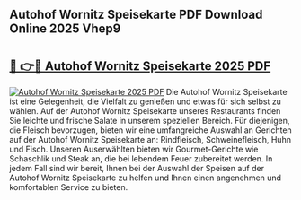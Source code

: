 ## Autohof Wornitz Speisekarte PDF Download Online 2025 Vhep9

# <h2><a href="http://gcd9ya1.nevu.top/?p=Autohof+Wornitz+Speisekarte">🔗 👉🔴 Autohof Wornitz Speisekarte 2025 PDF</a></h2>

[![Autohof Wornitz Speisekarte 2025 PDF](https://i.imgur.com/dBaPXMq.png)](http://gcd9ya1.nevu.top/?p=Autohof+Wornitz+Speisekarte)
Die Autohof Wornitz Speisekarte ist eine Gelegenheit, die Vielfalt zu genießen und etwas für sich selbst zu wählen. Auf der Autohof Wornitz Speisekarte unseres Restaurants finden Sie leichte und frische Salate in unserem speziellen Bereich. Für diejenigen, die Fleisch bevorzugen, bieten wir eine umfangreiche Auswahl an Gerichten auf der Autohof Wornitz Speisekarte an: Rindfleisch, Schweinefleisch, Huhn und Fisch. Unseren Auserwählten bieten wir Gourmet-Gerichte wie Schaschlik und Steak an, die bei lebendem Feuer zubereitet werden. In jedem Fall sind wir bereit, Ihnen bei der Auswahl der Speisen auf der Autohof Wornitz Speisekarte zu helfen und Ihnen einen angenehmen und komfortablen Service zu bieten.
